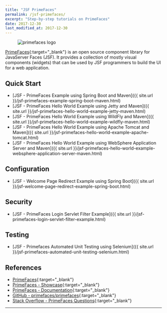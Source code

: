 ```yaml
---
title: "JSF PrimeFaces"
permalink: /jsf-primefaces/
excerpt: "Step-by-step tutorials on PrimeFaces"
date: 2017-12-30
last_modified_at: 2017-12-30
---
```


<figure>
    <img src="{{ site.url }}/assets/images/logo/primefaces-logo.png" alt="primefaces logo" class="logo">
</figure>

[PrimeFaces](http://primefaces.org/){:target="_blank"} is an open source component library for JavaServer Faces (JSF). It provides a collection of mostly visual components (widgets) that can be used by JSF programmers to build the UI for a web application.

## Quick Start

* [JSF - PrimeFaces Example using Spring Boot and Maven]({{ site.url }}/jsf-primefaces-example-spring-boot-maven.html)
* [JSF - PrimeFaces Hello World Example using Jetty and Maven]({{ site.url }}/jsf-primefaces-hello-world-example-jetty-maven.html)
* [JSF - PrimeFaces Hello World Example using WildFly and Maven]({{ site.url }}/jsf-primefaces-hello-world-example-wildfly-maven.html)
* [JSF - PrimeFaces Hello World Example using Apache Tomcat and Maven]({{ site.url }}/jsf-primefaces-hello-world-example-apache-tomcat.html)
* [JSF - PrimeFaces Hello World Example using WebSphere Application Server and Maven]({{ site.url }}/jsf-primefaces-hello-world-example-websphere-application-server-maven.html)

## Configuration

* [JSF - Welcome Page Redirect Example using Spring Boot]({{ site.url }}/jsf-welcome-page-redirect-example-spring-boot.html)

## Security

* [JSF - PrimeFaces Login Servlet Filter Example]({{ site.url }}/jsf-primefaces-login-servlet-filter-example.html)

## Testing

* [JSF - Primefaces Automated Unit Testing using Selenium]({{ site.url }}/jsf-primefaces-automated-unit-testing-selenium.html)

## References

* [PrimeFaces](http://primefaces.org/){:target="_blank"}
* [PrimeFaces - Showcase](https://www.primefaces.org/showcase/){:target="_blank"}
* [PrimeFaces - Documentation](https://www.primefaces.org/documentation/){:target="_blank"}
* [GitHub - primefaces/primefaces](https://github.com/primefaces/primefaces){:target="_blank"}
* [Stack Overflow - PrimeFaces Questions](https://stackoverflow.com/questions/tagged/primefaces){:target="_blank"}

---